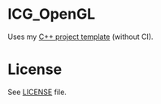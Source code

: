 # ICG_OpenGL

Uses my [C++ project template] (without CI).

# License

See [LICENSE](LICENSE) file.

[C++ project template]:https://github.com/CaioIcy/CPP_Project_Template
